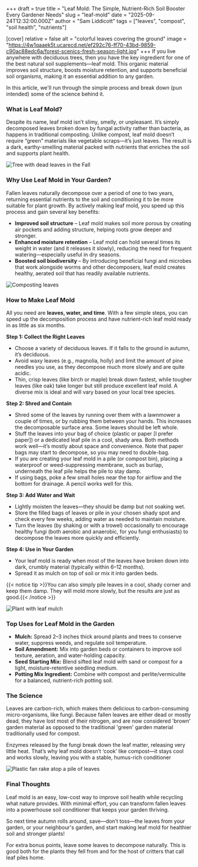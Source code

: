+++
draft = true
title = "Leaf Mold: The Simple, Nutrient-Rich Soil Booster Every Gardener Needs"
slug = "leaf-mold"
date = "2025-09-24T12:32:00.000Z"
author = "Sam Liddicott"
tags = ["leaves", "compost", "soil health", "nutrients"]

[cover]
relative = false
alt = "colorful leaves covering the ground"
image = "https://4w1qaaek5t.ucarecd.net/ef292c76-ff70-43bd-9859-c90ac88edc6a/forest-scenics-fresh-season-light.jpg"
+++
If you live anywhere with deciduous trees, then you have the key ingredient for one of the best natural soil supplements—leaf mold. This organic material improves soil structure, boosts moisture retention, and supports beneficial soil organisms, making it an essential addition to any garden. 

In this article, we'll run through the simple process and break down (pun intended) some of the science behind it.




### What is Leaf Mold?

Despite its name, leaf mold isn’t slimy, smelly, or unpleasant. It’s simply decomposed leaves broken down by fungal activity rather than bacteria, as happens in traditional composting. Unlike compost, leaf mold doesn’t require “green” materials like vegetable scraps—it’s just leaves. The result is a dark, earthy-smelling material packed with nutrients that enriches the soil and supports plant health.


![Tree with dead leaves in the Fall](https://4w1qaaek5t.ucarecd.net/61631aab-8e59-4f26-8184-2aa1f101f386/leaf-sky-background.jpg)



### Why Use Leaf Mold in Your Garden?

Fallen leaves naturally decompose over a period of one to two years, returning essential nutrients to the soil and conditioning it to be more suitable for plant growth. By actively making leaf mold, you speed up this process and gain several key benefits:

* **Improved soil structure** – Leaf mold makes soil more porous by creating air pockets and adding structure, helping roots grow deeper and stronger.
* **Enhanced moisture retention** – Leaf mold can hold several times its weight in water (and it releases it slowly), reducing the need for frequent watering—especially useful in dry seasons.
* **Boosted soil biodiversity** – By introducing beneficial fungi and microbes that work alongside worms and other decomposers, leaf mold creates healthy, aerated soil that has readily available nutrients.

![Composting leaves](https://4w1qaaek5t.ucarecd.net/6f53a934-e6d6-495b-ad63-49da22de4bdf/compost-autumn-leaves-throwing-fallen-leaves-compost-bin-green-city-recycling-fall-leaves.jpg)

### How to Make Leaf Mold

All you need are **leaves, water, and time**. With a few simple steps, you can speed up the decomposition process and have nutrient-rich leaf mold ready in as little as six months. 

**Step 1: Collect the Right Leaves**

* Choose a variety of deciduous leaves. If it falls to the ground in autumn, it’s deciduous.
* Avoid waxy leaves (e.g., magnolia, holly) and limit the amount of pine needles you use, as they decompose much more slowly and are quite acidic.
* Thin, crisp leaves (like birch or maple) break down fastest, while tougher leaves (like oak) take longer but still produce excellent leaf mold. A diverse mix is ideal and will vary based on your local tree species.

**Step 2: Shred and Contain**

* Shred some of the leaves by running over them with a lawnmower a couple of times, or by rubbing them between your hands. This increases the decomposable surface area. Some leaves should be left whole.
* Stuff the leaves into your bag of choice (plastic or paper \[I prefer paper]) or a dedicated leaf pile in a cool, shady area.  Both methods work well—it’s mostly about space and convenience. Note that paper bags may start to decompose, so you may need to double-bag.
* If you are creating your leaf mold in a pile (or compost bin), placing a waterproof or weed-suppressing membrane, such as burlap, underneath the leaf pile helps the pile to stay damp.
* If using bags, poke a few small holes near the top for airflow and the bottom for drainage. A pencil works well for this.

**Step 3: Add Water and Wait**

* Lightly moisten the leaves—they should be damp but not soaking wet.
* Store the filled bags of leaves or pile in your chosen shady spot and check every few weeks, adding water as needed to maintain moisture.
* Turn the leaves (by shaking or with a trowel) occasionally to encourage healthy fungi (both aerobic and anaerobic, for you fungi enthusiasts) to decompose the leaves more quickly and efficiently.

**Step 4: Use in Your Garden**

* Your leaf mold is ready when most of the leaves have broken down into dark, crumbly material (typically within 6–12 months).
* Spread it as mulch on top of soil or mix it into garden beds.

{{< notice tip >}}You can also simply pile leaves in a cool, shady corner and keep them damp. They will mold more slowly, but the results are just as good.{{< /notice >}}

![Plant with leaf mulch](https://4w1qaaek5t.ucarecd.net/8c7cfa5f-61b2-44c7-9095-485539b2631f/focused-plant-outdoors-with-blurred-ground.jpg)

### Top Uses for Leaf Mold in the Garden

* **Mulch:** Spread 2–3 inches thick around plants and trees to conserve water, suppress weeds, and regulate soil temperature.
* **Soil Amendment:** Mix into garden beds or containers to improve soil texture, aeration, and water-holding capacity.
* **Seed Starting Mix:** Blend sifted leaf mold with sand or compost for a light, moisture-retentive seedling medium.
* **Potting Mix Ingredient:** Combine with compost and perlite/vermiculite for a balanced, nutrient-rich potting soil.

### The Science

Leaves are carbon-rich, which makes them delicious to carbon-consuming micro-organisms, like fungi. Because fallen leaves are either dead or mostly dead, they have lost most of their nitrogen, and are now considered 'brown' garden material as opposed to the traditional 'green' garden material traditionally used for compost. 

Enzymes released by the fungi break down the leaf matter, releasing very little heat. That’s why leaf mold doesn’t ‘cook’ like compost—it stays cool and works slowly, leaving you with a stable, humus-rich conditioner

![Plastic fan rake atop a pile of leaves](https://4w1qaaek5t.ucarecd.net/4ea66b30-d7ff-4e08-92c8-2f9d7ded76e6/plastic-fan-rake-pile-dry-golden-leaves-autumn-season-view-from-raked-leaves-with.jpg)

### Final Thoughts

Leaf mold is an easy, low-cost way to improve soil health while recycling what nature provides. With minimal effort, you can transform fallen leaves into a powerhouse soil conditioner that keeps your garden thriving.

So next time autumn rolls around, save—don’t toss—the leaves from your garden, or your neighbour's garden, and start making leaf mold for healthier soil and stronger plants!

For extra bonus points, leave some leaves to decompose naturally. This is good both for the plants they fell from and for the host of critters that call leaf piles home.
